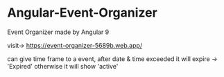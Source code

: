 # Angular-Event-Organizer
Event Organizer made by Angular 9

visit-> https://event-organizer-5689b.web.app/

can give time frame to a event, after date & time exceeded it will expire -> 'Expired'
otherwise it will show 'active'
